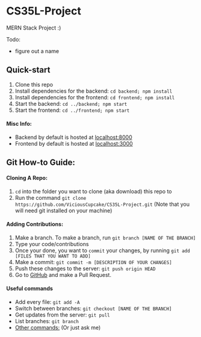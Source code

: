 # CS35L-Project
MERN Stack Project :)

Todo: 
* figure out a name

## Quick-start
1. Clone this repo
2. Install dependencies for the backend: `cd backend; npm install`
3. Install dependencies for the frontend: `cd frontend; npm install`
4. Start the backend: `cd ../backend; npm start`
5. Start the frontend: `cd ../frontend; npm start`

#### Misc Info:
* Backend by default is hosted at [localhost:8000](http://localhost:8000)
* Frontend by default is hosted at [localhost:3000](http://localhost:3000)

## Git How-to Guide:
#### Cloning A Repo:
1. `cd` into the folder you want to clone (aka download) this repo to
2. Run the command `git clone https://github.com/ViciousCupcake/CS35L-Project.git` (Note that you will need git installed on your machine)

#### Adding Contributions:
1. Make a branch. To make a branch, run `git branch [NAME OF THE BRANCH]`
2. Type your code/contributions
3. Once your done, you want to `commit` your changes, by running `git add [FILES THAT YOU WANT TO ADD]`
4. Make a commit: `git commit -m [DESCRIPTION OF YOUR CHANGES]`
5. Push these changes to the server: `git push origin HEAD`
6. Go to [GitHub](https://github.com/ViciousCupcake/CS35L-Project) and make a Pull Request.

#### Useful commands
* Add every file: `git add -A`
* Switch between branches: `git checkout [NAME OF THE BRANCH]`
* Get updates from the server: `git pull`
* List branches: `git branch`
* [Other commands:](https://google.com) (Or just ask me)
